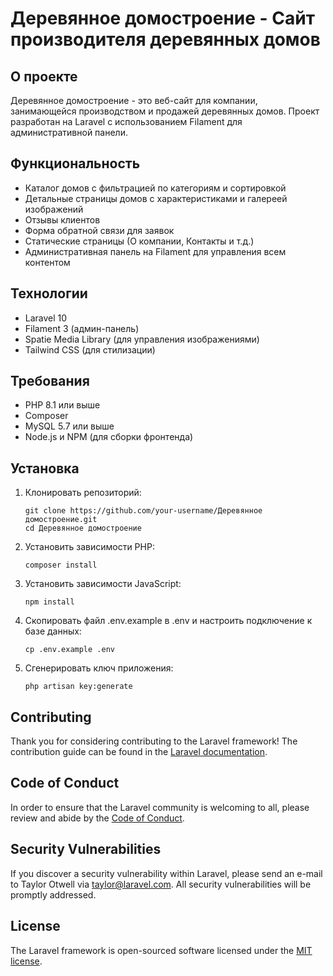 # Деревянное домостроение - Сайт производителя деревянных домов

## О проекте

Деревянное домостроение - это веб-сайт для компании, занимающейся производством и продажей деревянных домов. Проект разработан на Laravel с использованием Filament для административной панели.

## Функциональность

- Каталог домов с фильтрацией по категориям и сортировкой
- Детальные страницы домов с характеристиками и галереей изображений
- Отзывы клиентов
- Форма обратной связи для заявок
- Статические страницы (О компании, Контакты и т.д.)
- Административная панель на Filament для управления всем контентом

## Технологии

- Laravel 10
- Filament 3 (админ-панель)
- Spatie Media Library (для управления изображениями)
- Tailwind CSS (для стилизации)

## Требования

- PHP 8.1 или выше
- Composer
- MySQL 5.7 или выше
- Node.js и NPM (для сборки фронтенда)

## Установка

1. Клонировать репозиторий:
   ```
   git clone https://github.com/your-username/Деревянное домостроение.git
   cd Деревянное домостроение
   ```

2. Установить зависимости PHP:
   ```
   composer install
   ```

3. Установить зависимости JavaScript:
   ```
   npm install
   ```

4. Скопировать файл .env.example в .env и настроить подключение к базе данных:
   ```
   cp .env.example .env
   ```

5. Сгенерировать ключ приложения:
   ```
   php artisan key:generate
   ```

## Contributing

Thank you for considering contributing to the Laravel framework! The contribution guide can be found in the [Laravel documentation](https://laravel.com/docs/contributions).

## Code of Conduct

In order to ensure that the Laravel community is welcoming to all, please review and abide by the [Code of Conduct](https://laravel.com/docs/contributions#code-of-conduct).

## Security Vulnerabilities

If you discover a security vulnerability within Laravel, please send an e-mail to Taylor Otwell via [taylor@laravel.com](mailto:taylor@laravel.com). All security vulnerabilities will be promptly addressed.

## License

The Laravel framework is open-sourced software licensed under the [MIT license](https://opensource.org/licenses/MIT).
